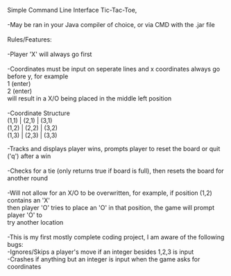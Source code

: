 Simple Command Line Interface Tic-Tac-Toe,  <br/>
<br/>
  -May be ran in your Java compiler of choice, or via CMD with the .jar file  <br/>
<br/>
  Rules/Features: <br/>
  <br/>
  -Player 'X' will always go first  <br/>
  <br/>
  -Coordinates must be input on seperate lines and x coordinates always go before y, for example  <br/>
    1 (enter)  <br/>
    2 (enter)  <br/>
  will result in a X/O being placed in the middle left position  <br/>
  <br/>
  -Coordinate Structure  <br/>
            (1,1) | (2,1) | (3,1)  <br/>
            (1,2) | (2,2) | (3,2)  <br/>
            (1,3) | (2,3) | (3,3)  <br/>

  -Tracks and displays player wins, prompts player to reset the board or quit ('q') after a win  <br/>
  <br/>
  -Checks for a tie (only returns true if board is full), then resets the board for another round  <br/>
  <br/>
  -Will not allow for an X/O to be overwritten, for example, if position (1,2) contains an 'X' <br/>
    then player 'O' tries to place an 'O' in that position, the game will prompt player 'O' to  <br/>
    try another location  <br/>
<br/>
  -This is my first mostly complete coding project, I am aware of the following bugs: <br/>
    -Ignores/Skips a player's move if an integer besides 1,2,3 is input  <br/>
    -Crashes if anything but an integer is input when the game asks for coordinates  <br/>
    
